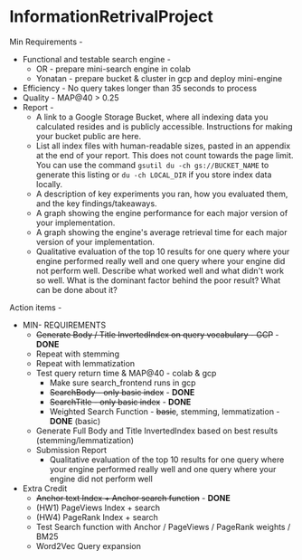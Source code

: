 # InformationRetrivalProject

Min Requirements -
* Functional and testable search engine -
  * OR - prepare mini-search engine in colab
  * Yonatan - prepare bucket & cluster in gcp and deploy mini-engine
* Efficiency - No query takes longer than 35 seconds to process
* Quality - MAP@40 > 0.25
* Report - 
  * A link to a Google Storage Bucket, where all indexing data you calculated resides
and is publicly accessible. Instructions for making your bucket public are here. 
  * List all index files with human-readable sizes, pasted in an appendix at the end of your report. 
  This does not count towards the page limit. You can use the command `gsutil du -ch gs://BUCKET_NAME` to generate this listing or `du -ch
LOCAL_DIR` if you store index data locally. 
  * A description of key experiments you ran, how you evaluated them, and the key findings/takeaways. 
  * A graph showing the engine performance for each major version of your implementation. 
  * A graph showing the engine's average retrieval time for each major version of your implementation.
  * Qualitative evaluation of the top 10 results for one query where your engine
  performed really well and one query where your engine did not perform well.
  Describe what worked well and what didn't work so well. What is the dominant
  factor behind the poor result? What can be done about it?

Action items -
* MIN- REQUIREMENTS
  * ~~Generate Body / Title InvertedIndex on query vocabulary - GCP~~ - **DONE**
  * Repeat with stemming
  * Repeat with lemmatization
  * Test query return time & MAP@40 - colab & gcp
    * Make sure search_frontend runs in gcp
    * ~~SearchBody - only basic index~~ - **DONE**
    * ~~SearchTitle - only basic index~~ - **DONE**
    * Weighted Search Function - ~~basic~~, stemming, lemmatization - **DONE** (basic)
  * Generate Full Body and Title InvertedIndex based on best results (stemming/lemmatization)
  * Submission Report
    * Qualitative evaluation of the top 10 results for one query where your engine
    performed really well and one query where your engine did not perform well
* Extra Credit
  * ~~Anchor text Index + Anchor search function~~ - **DONE**
  * (HW1) PageViews Index + search
  * (HW4) PageRank Index + search
  * Test Search function with Anchor / PageViews / PageRank weights / BM25
  * Word2Vec Query expansion